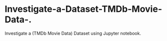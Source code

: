 # Investigate-a-Dataset-TMDb-Movie-Data-.
Investigate a (TMDb Movie Data) Dataset using Jupyter notebook.
